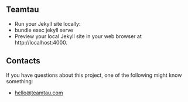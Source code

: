## Teamtau

* Run your Jekyll site locally:
* bundle exec jekyll serve
* Preview your local Jekyll site in your web browser at http://localhost:4000.


## Contacts

If you have questions about this project, one of the following might know something:

* hello@teamtau.com